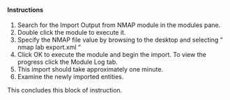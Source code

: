 #### Instructions

1. Search for the Import Output from NMAP module in the modules pane.  
2. Double click the module to execute it. 
3. Specify the NMAP file value by browsing to the desktop and selecting “ nmap lab export.xml “ 
4. Click OK to execute the module and begin the import. To view the progress click the Module Log tab.
5. This import should take approximately one minute.  
6. Examine the newly imported entities. 

This concludes this block of instruction.
